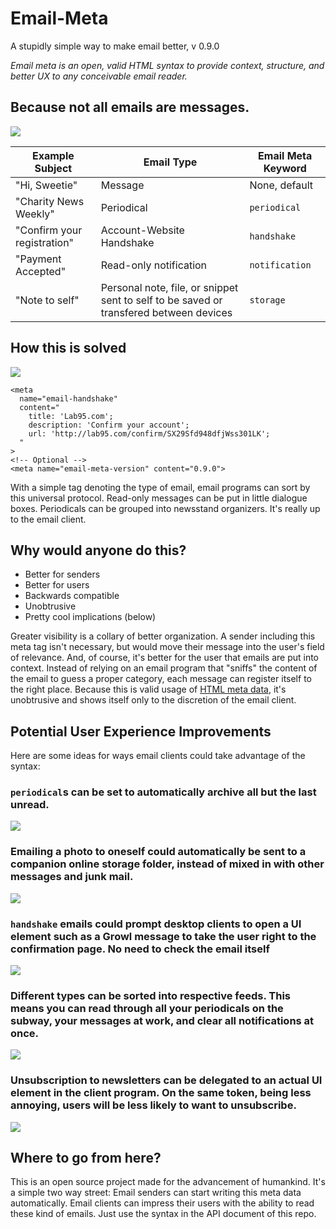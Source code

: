 Email-Meta
==========

A stupidly simple way to make email better, v 0.9.0

<em>Email meta is an open, valid HTML syntax to provide context, structure, and better UX to any conceivable email reader.</em>

Because not all emails are messages.
------------------------------------

<img src="https://s3.amazonaws.com/misc-46578923rb/cluttered-inbox.png"/>

<table>
  <thead>
    <tr>
      <th>Example Subject</th>
      <th>Email Type</th>
      <th>Email Meta Keyword</th>
    </tr>
  </thead>
  <tbody>
    <tr>
      <td>"Hi, Sweetie"</td>
      <td>Message</td>
      <td>None, default</td>
    </tr>
    <tr>
      <td>"Charity News Weekly"</td>
      <td>Periodical</td>
      <td><code>periodical</code></td>
    </tr>
    <tr>
      <td>"Confirm your registration"</td>
      <td>Account-Website Handshake</td>
      <td><code>handshake</code></td>
    </tr>
    <tr>
      <td>"Payment Accepted"</td>
      <td>Read-only notification</td>
      <td><code>notification</code></td>
    </tr>
    <tr>
      <td>"Note to self"</td>
      <td>Personal note, file, or snippet sent to self to be saved or transfered between devices</td>
      <td><code>storage</code></td>
    </tr>
  </tbody>
</table>

How this is solved
------------------

<img src="https://s3.amazonaws.com/misc-46578923rb/handshake.png" />

    <meta 
      name="email-handshake" 
      content="
        title: 'Lab95.com'; 
        description: 'Confirm your account'; 
        url: 'http://lab95.com/confirm/SX29Sfd948dfjWss301LK';
      "
    >
    <!-- Optional -->
    <meta name="email-meta-version" content="0.9.0">
    
With a simple <meta> tag denoting the type of email, email programs can sort by this universal protocol. 
Read-only messages can be put in little dialogue boxes. Periodicals can be grouped into newsstand organizers. 
It's really up to the email client.

Why would anyone do this?
-------------------------

- Better for senders
- Better for users
- Backwards compatible
- Unobtrusive
- Pretty cool implications (below)

Greater visibility is a collary of better organization. 
A sender including this meta tag isn't necessary, but would move their message into the user's field of relevance.
And, of course, it's better for the user that emails are put into context. Instead of relying on an email program that
"sniffs" the content of the email to guess a proper category, each message can register itself to the right place.
Because this is valid usage of <a href="http://www.w3.org/wiki/HTML/Elements/meta">HTML meta data</a>, it's unobtrusive and
shows itself only to the discretion of the email client.

Potential User Experience Improvements
--------------------------------------

Here are some ideas for ways email clients could take advantage of the syntax:
<h3><code>periodical</code>s can be set to automatically archive all but the last unread.</h3>
<img src="https://s3.amazonaws.com/misc-46578923rb/latest-unread.PNG" />
<h3>Emailing a photo to oneself could automatically be sent to a companion online storage folder, instead of mixed in with other messages and junk mail.</h3>
<img src="https://s3.amazonaws.com/misc-46578923rb/vacationphotos.png" />
<h3><code>handshake</code> emails could prompt desktop clients to open a UI element such as a Growl message to take the user right to the confirmation page. No need to check the email itself</h3>
<img src="https://s3.amazonaws.com/misc-46578923rb/handshake.png" />
<h3>Different types can be sorted into respective feeds. This means you can read through all your periodicals on the subway, your messages at work, and clear all notifications at once.</h3>
<img src="https://s3.amazonaws.com/misc-46578923rb/tabs.png" />
<h3>Unsubscription to newsletters can be delegated to an actual UI element in the client program. On the same token, being less annoying, users will be less likely to want to unsubscribe.</h3>
<img src="https://s3.amazonaws.com/misc-46578923rb/unsubscribe.png" />

Where to go from here?
----------------------

This is an open source project made for the advancement of humankind.
It's a simple two way street: Email senders can start writing this meta data automatically. Email clients can impress their users with the ability to read these kind of emails.
Just use the syntax in the API document of this repo.
